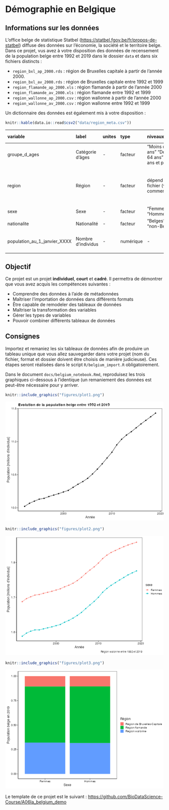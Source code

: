 Démographie en Belgique
================

<!--DO NOT EDIT README.md -->

## Informations sur les données

L’office belge de statistique Statbel
(<https://statbel.fgov.be/fr/propos-de-statbel>) diffuse des données sur
l’économie, la société et le territoire belge. Dans ce projet, vus avez
à votre disposition des données de recensement de la population belge
entre 1992 et 2019 dans le dossier `data` et dans six fichiers distincts
:

- `region_bxl_ap_2000.rds` : région de Bruxelles capitale à partir de
  l’année 2000.
- `region_bxl_av_2000.rds` : région de Bruxelles capitale entre 1992 et
  1999
- `region_flamande_ap_2000.xls` : région flamande à partir de l’année
  2000
- `region_flamande_av_2000.xls` : région flamande entre 1992 et 1999
- `region_wallonne_ap_2000.csv` : région wallonne à partir de l’année
  2000
- `region_wallonne_av_2000.csv` : région wallonne entre 1992 et 1999

Un dictionnaire des données est également mis à votre disposition :

``` r
knitr::kable(data.io::read$csv2("data/region_meta.csv"))
```

| variable                      | label              | unites | type      | niveaux                                             | val. manquantes | commentaire                                                                |
|:------------------------------|:-------------------|:-------|:----------|:----------------------------------------------------|:----------------|:---------------------------------------------------------------------------|
| groupe_d\_ages                | Catégorie d’âges   | \-     | facteur   | “Moins de 18 ans” “De 18 à 64 ans” “65 ans et plus” | NA              | Variable à trois niveaux                                                   |
| region                        | Région             | \-     | facteur   | dépend du fichier (voir commentaire)                | NA              | Attention : variable à un niveau. Exemple : “Région de Bruxelles-Capitale” |
| sexe                          | Sexe               | \-     | facteur   | “Femmes” “Hommes”                                   | NA              | Variable à deux niveaux                                                    |
| nationalite                   | Nationalité        | \-     | facteur   | “Belges” “non-Belges”                               | NA              | Variable à deux niveaux                                                    |
| population_au_1\_janvier_XXXX | Nombre d’individus | \-     | numérique | \-                                                  | NA              | Dénombre la densité de population en l’an XXXX.                            |

## Objectif

Ce projet est un projet **individuel**, **court** et **cadré**. Il
permettra de démontrer que vous avez acquis les compétences suivantes :

- Comprendre des données à l’aide de métadonnées
- Maîtriser l’importation de données dans différents formats
- Être capable de remodeler des tableaux de données
- Maîtriser la transformation des variables
- Gérer les types de variables
- Pouvoir combiner différents tableaux de données

## Consignes

Importez et remaniez les six tableaux de données afin de produire un
tableau unique que vous allez sauvegarder dans votre projet (nom du
fichier, format et dossier doivent être choisis de manière judicieuse).
Ces étapes seront réalisées dans le script `R/belgium_import.R`
obligatoirement.

Dans le document `docs/belgium_notebook.Rmd`, reproduisez les trois
graphiques ci-dessous à l’identique (un remaniement des données est
peut-être nécessaire pour y arriver.

``` r
knitr::include_graphics("figures/plot1.png")
```

![](figures/plot1.png)<!-- -->

``` r
knitr::include_graphics("figures/plot2.png")
```

![](figures/plot2.png)<!-- -->

``` r
knitr::include_graphics("figures/plot3.png")
```

![](figures/plot3.png)<!-- -->

Le template de ce projet est le suivant :
<https://github.com/BioDataScience-Course/A06Ia_belgium_demo>
